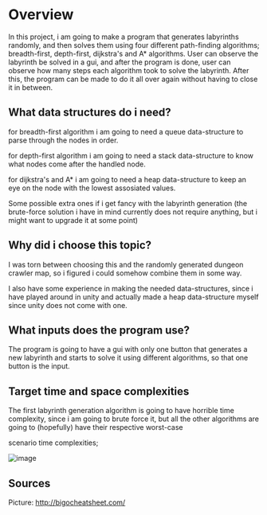 # Overview

In this project, i am going to make a program that generates labyrinths randomly, and then solves them using four different path-finding algorithms; breadth-first, depth-first, dijkstra's and A* algorithms.
User can observe the labyrinth be solved in a gui, and after the program is done, user can observe how many steps each algorithm took to solve the labyrinth.
After this, the program can be made to do it all over again without having to close it in between.


## What data structures do i need?

for breadth-first algorithm i am going to need a queue data-structure to parse through the nodes in order.

for depth-first algorithm i am going to need a stack data-structure to know what nodes come after the handled node.

for dijkstra's and A* i am going to need a heap data-structure to keep an eye on the node with the lowest assosiated values.

Some possible extra ones if i get fancy with the labyrinth generation (the brute-force solution i have in mind currently does not require anything, but i might want to upgrade it at some point)


## Why did i choose this topic?

I was torn between choosing this and the randomly generated dungeon crawler map, so i figured i could somehow combine them in some way.

I also have some experience in making the needed data-structures, since i have played around in unity and actually made a heap data-structure myself since unity does not come with one.


## What inputs does the program use?

The program is going to have a gui with only one button that generates a new labyrinth and starts to solve it using different algorithms, so that one button is the input.


## Target time and space complexities

The first labyrinth generation algorithm is going to have horrible time complexity, since i am going to brute force it, but all the other algorithms are going to (hopefully) have their respective worst-case

scenario time complexities;

![image](https://user-images.githubusercontent.com/32302869/47970084-58d07d00-e089-11e8-89d6-ff54cc7ae6e3.png)

## Sources

Picture: http://bigocheatsheet.com/
